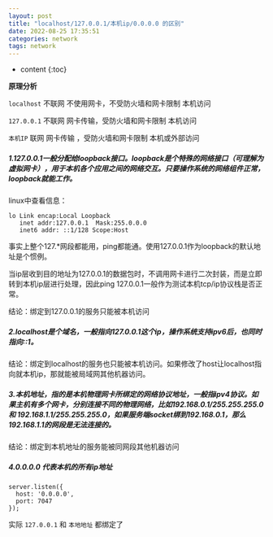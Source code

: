 ```yaml
---
layout: post
title: "localhost/127.0.0.1/本机ip/0.0.0.0 的区别"
date: 2022-08-25 17:35:51
categories: network
tags: network
---
```


* content
{:toc}

**原理分析**

``localhost``
不联网 
不使用网卡，不受防火墙和网卡限制 
本机访问 

``127.0.0.1``
不联网 
网卡传输，受防火墙和网卡限制 
本机访问 

``本机IP`` 
联网 
网卡传输 ，受防火墙和网卡限制 
本机或外部访问


##### 1.127.0.0.1一般分配给loopback接口。loopback是个特殊的网络接口（可理解为虚拟网卡），用于本机各个应用之间的网络交互。只要操作系统的网络组件正常，loopback就能工作。

linux中查看信息：

``` shell
lo Link encap:Local Loopback
   inet addr:127.0.0.1  Mask:255.0.0.0
   inet6 addr: ::1/128 Scope:Host
```

事实上整个127.*网段都能用，ping都能通。使用127.0.0.1作为loopback的默认地址是个惯例。

当ip层收到目的地址为127.0.0.1的数据包时，不调用网卡进行二次封装，而是立即转到本机ip层进行处理，因此ping 127.0.0.1一般作为测试本机tcp/ip协议栈是否正常。

结论：绑定到127.0.0.1的服务只能被本机访问

##### 2.localhost是个域名，一般指向127.0.0.1这个ip，操作系统支持ipv6后，也同时指向::1。

结论：绑定到localhost的服务也只能被本机访问。如果修改了host让localhost指向就本机ip，那就能被局域网其他机器访问。

##### 3.本机地址，指的是本机物理网卡所绑定的网络协议地址，一般指ipv4协议。如果主机有多个网卡，分别连接不同的物理网络，比如192.168.0.1/255.255.255.0 和 192.168.1.1/255.255.255.0，如果服务端socket绑到192.168.0.1，那么192.168.1.1的网段是无法连接的。

结论：绑定到本机地址的服务能被同网段其他机器访问

##### 4.0.0.0.0 代表本机的所有ip地址

``` shell
server.listen({
  host: '0.0.0.0',
  port: 7047
});
```
实际 ``127.0.0.1`` 和 ``本地地址`` 都绑定了